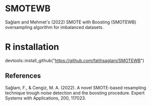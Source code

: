 # SMOTEWB

Sağlam and Mehmet's (2022) SMOTE with Boosting (SMOTEWB) oversampling algorithm for imbalanced datasets.

# R installation
devtools::install_github("https://github.com/fatihsaglam/SMOTEWB")

## References

Sağlam, F., & Cengiz, M. A. (2022). A novel SMOTE-based resampling technique trough noise detection and the boosting procedure. Expert Systems with Applications, 200, 117023.
